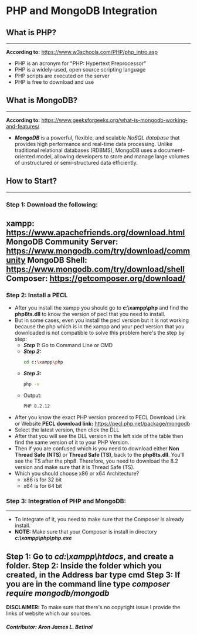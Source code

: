 # PHP and MongoDB Integration

## What is PHP?
---
**According to:** https://www.w3schools.com/PHP/php_intro.asp
- PHP is an acronym for "PHP: Hypertext Preprocessor"
- PHP is a widely-used, open source scripting language
- PHP scripts are executed on the server
- PHP is free to download and use

## What is MongoDB?
---
**According to:** https://www.geeksforgeeks.org/what-is-mongodb-working-and-features/
- ***MongoDB*** is a powerful, flexible, and scalable *NoSQL database* that provides high performance and real-time data processing. Unlike traditional relational databases (RDBMS), MongoDB uses a document-oriented model, allowing developers to store and manage large volumes of unstructured or semi-structured data efficiently.

## How to Start?
---
### Step 1: Download the following:
**xampp:** https://www.apachefriends.org/download.html
**MongoDB Community Server:** https://www.mongodb.com/try/download/community
**MongoDB Shell:** https://www.mongodb.com/try/download/shell
**Composer:** https://getcomposer.org/download/
---
### Step 2: Install a PECL
- After you install the xampp you should go to **c:\xampp\php** and find the **php8ts.dll** to know the version of pecl that you need to install.
- But in some cases, even you install the pecl version but it is not working because the php which is in the xampp and your pecl version that you downloaded is not compatible to solve this problem here's the step by step:
    - ***Step 1:*** Go to Command Line or CMD 
    - ***Step 2:*** 
        ```sh
        cd c:\xampp\php
        ```
    - ***Step 3:*** 
        ```sh
        php -v
        ```
    - Output:
        ```sh
        PHP 8.2.12
        ```
- After you know the exact PHP version proceed to PECL Download Link or Website
**PECL download link:** https://pecl.php.net/package/mongodb
- Select the latest version, then click the DLL
- After that you will see the DLL version in the left side of the table then find the same version of it to your PHP Version.
- Then if you are confused which is you need to download either **Non Thread Safe (NTS)** or **Thread Safe (TS)**, back to the **php8ts.dll**. You'll see the TS after the php8. Therefore, you need to download the 8.2 version and make sure that it is Thread Safe (TS).
- Which you should choose x86 or x64 Architecture?
    - x86 is for 32 bit
    - x64 is for 64 bit

### Step 3: Integration of PHP and MongoDB:
---
- To integrate of it, you need to make sure that the Composer is already install.
- **NOTE:** Make sure that your Composer is install in directory ***c:\xampp\php\php.exe***

**Step 1:** Go to ***cd:\xampp\htdocs***, and create a folder.
**Step 2:** Inside the folder which you created, in the **Address bar** type **cmd**
**Step 3:** If you are in the command line type ***composer require mongodb/mongodb***
&nbsp;
---
**DISCLAIMER:** To make sure that there's no copyright issue I provide the links of website which our sources.
&nbsp;
##### Contributor: Aron James L. Betinol


